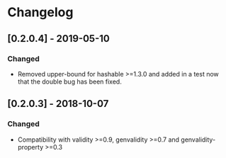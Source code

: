 # Changelog

## [0.2.0.4] - 2019-05-10

### Changed

* Removed upper-bound for hashable >=1.3.0 and added in a test now that the double bug has been fixed.

## [0.2.0.3] - 2018-10-07

### Changed

* Compatibility with validity >=0.9, genvalidity >=0.7 and genvalidity-property >=0.3
